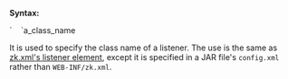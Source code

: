**Syntax:**

<listener>  
`    `<listener-class>a_class_name</listener-class>  
</listener>

It is used to specify the class name of a listener. The use is the same
as [zk.xml's listener
element](ZK_Configuration_Reference/zk.xml/The_listener_Element),
except it is specified in a JAR file's `config.xml` rather than
`WEB-INF/zk.xml`.



